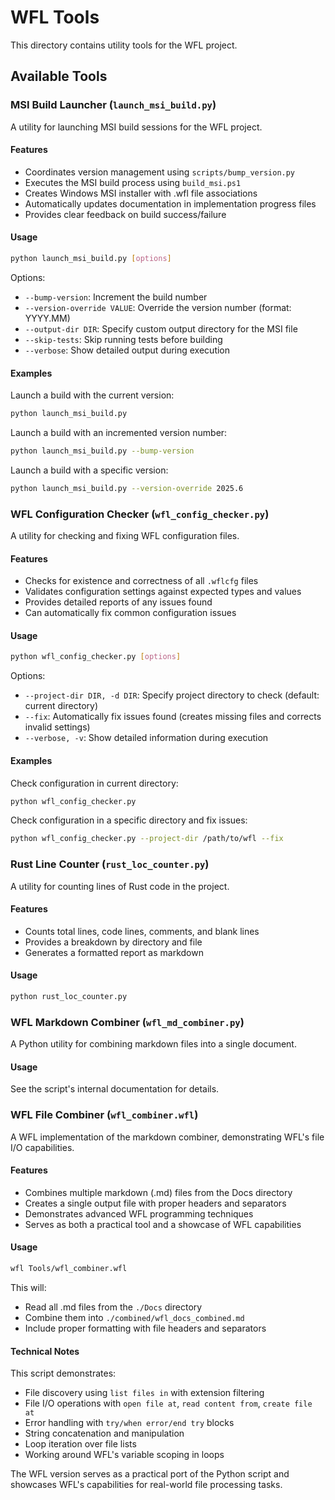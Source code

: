 # WFL Tools

This directory contains utility tools for the WFL project.

## Available Tools

### MSI Build Launcher (`launch_msi_build.py`)

A utility for launching MSI build sessions for the WFL project.

#### Features
- Coordinates version management using `scripts/bump_version.py`
- Executes the MSI build process using `build_msi.ps1`
- Creates Windows MSI installer with .wfl file associations
- Automatically updates documentation in implementation progress files
- Provides clear feedback on build success/failure

#### Usage
```bash
python launch_msi_build.py [options]
```

Options:
- `--bump-version`: Increment the build number
- `--version-override VALUE`: Override the version number (format: YYYY.MM)
- `--output-dir DIR`: Specify custom output directory for the MSI file
- `--skip-tests`: Skip running tests before building
- `--verbose`: Show detailed output during execution

#### Examples

Launch a build with the current version:
```bash
python launch_msi_build.py
```

Launch a build with an incremented version number:
```bash
python launch_msi_build.py --bump-version
```

Launch a build with a specific version:
```bash
python launch_msi_build.py --version-override 2025.6
```

### WFL Configuration Checker (`wfl_config_checker.py`)

A utility for checking and fixing WFL configuration files.

#### Features
- Checks for existence and correctness of all `.wflcfg` files
- Validates configuration settings against expected types and values
- Provides detailed reports of any issues found
- Can automatically fix common configuration issues

#### Usage
```bash
python wfl_config_checker.py [options]
```

Options:
- `--project-dir DIR, -d DIR`: Specify project directory to check (default: current directory)
- `--fix`: Automatically fix issues found (creates missing files and corrects invalid settings)
- `--verbose, -v`: Show detailed information during execution

#### Examples

Check configuration in current directory:
```bash
python wfl_config_checker.py
```

Check configuration in a specific directory and fix issues:
```bash
python wfl_config_checker.py --project-dir /path/to/wfl --fix
```

### Rust Line Counter (`rust_loc_counter.py`)

A utility for counting lines of Rust code in the project.

#### Features
- Counts total lines, code lines, comments, and blank lines
- Provides a breakdown by directory and file
- Generates a formatted report as markdown

#### Usage
```bash
python rust_loc_counter.py
```

### WFL Markdown Combiner (`wfl_md_combiner.py`)

A Python utility for combining markdown files into a single document.

#### Usage
See the script's internal documentation for details.

### WFL File Combiner (`wfl_combiner.wfl`)

A WFL implementation of the markdown combiner, demonstrating WFL's file I/O capabilities.

#### Features
- Combines multiple markdown (.md) files from the Docs directory
- Creates a single output file with proper headers and separators
- Demonstrates advanced WFL programming techniques
- Serves as both a practical tool and a showcase of WFL capabilities

#### Usage
```bash
wfl Tools/wfl_combiner.wfl
```

This will:
- Read all .md files from the `./Docs` directory
- Combine them into `./combined/wfl_docs_combined.md`
- Include proper formatting with file headers and separators

#### Technical Notes
This script demonstrates:
- File discovery using `list files in` with extension filtering
- File I/O operations with `open file at`, `read content from`, `create file at`
- Error handling with `try/when error/end try` blocks
- String concatenation and manipulation
- Loop iteration over file lists
- Working around WFL's variable scoping in loops

The WFL version serves as a practical port of the Python script and showcases WFL's capabilities for real-world file processing tasks.
